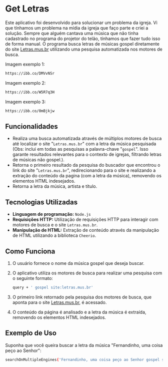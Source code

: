 # Get Letras

Este aplicativo foi desenvolvido para solucionar um problema da igreja.
Vi que tínhamos um problema na mídia da igreja que faço parte e criei a solução.
Sempre que alguém cantava uma música que não tinha cadastrado no programa do projetor do telão, tínhamos que fazer tudo isso de forma manual.
O programa busca letras de músicas gospel diretamente do site [Letras.mus.br](https://www.letras.mus.br/) utilizando uma pesquisa automatizada nos motores de busca.

Imagem exemplo 1:
  ```bash
  https://ibb.co/DMVvNSr
  ```

Imagem exemplo 2:
  ```bash
  https://ibb.co/W5R7q3H
  ```

Imagem exemplo 3:
  ```bash
  https://ibb.co/0mBjkjw
  ```

## Funcionalidades

- Realiza uma busca automatizada através de múltiplos motores de busca até localizar o site "`Letras.mus.br`" com a letra da música pesquisada (Obs: inclui em todas as pesquisas a palavra-chave "`gospel`". Isso garante resultados relevantes para o contexto de igrejas, filtrando letras de músicas não gospel.).
- Retorna o primeiro resultado da pesquisa do buscador que encontrou o link do site "`Letras.mus.br`", redirecionando para o site e realizando a extração do conteúdo da pagina (com a letra da música), removendo os elementos HTML indesejados.
- Retorna a letra da música, artista e título.
  
## Tecnologias Utilizadas

- **Linguagem de programação:** `Node.js`
- **Requisições HTTP:** Utilização de requisições HTTP para interagir com motores de busca e o site `Letras.mus.br`.
- **Manipulação de HTML:** Extração de conteúdo através da manipulação de HTML utilizando a biblioteca `Cheerio`.

## Como Funciona

1. O usuário fornece o nome da música gospel que deseja buscar.
2. O aplicativo utiliza os motores de busca para realizar uma pesquisa com o seguinte formato:

    ```bash
    query + ' gospel site:letras.mus.br'
    ```

3. O primeiro link retornado pela pesquisa dos motores de busca, que aponta para o site [Letras.mus.br](https://www.letras.mus.br/), é acessado.
4. O conteúdo da página é analisado e a letra da música é extraída, removendo os elementos HTML indesejados.

## Exemplo de Uso

Suponha que você queira buscar a letra da música "Fernandinho, uma coisa peço ao Senhor":

```bash
searchOnMultipleEngines('Fernandinho, uma coisa peço ao Senhor gospel site:letras.mus.br');
